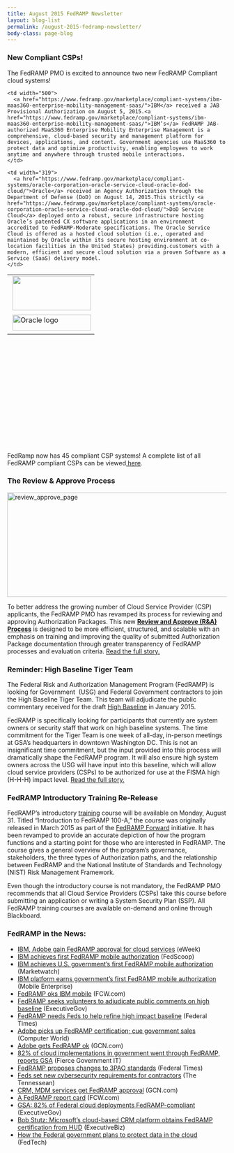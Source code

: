 ```yaml
---
title: August 2015 FedRAMP Newsletter
layout: blog-list
permalink: /august-2015-fedramp-newsletter/
body-class: page-blog
---
```

### New Compliant CSPs!

The FedRAMP PMO is excited to announce two new FedRAMP Compliant cloud systems!

<table class=" aligncenter" style="height: 390px" width="657">
  <tr>
    <td width="150">
       <img class="alignnone wp-image-33442 size-full" src="https://s3.amazonaws.com/sitesusa/wp-content/uploads/sites/482/2015/02/MaaS360byIBM_logo-color-e1438805403944.png" alt="" width="180" height="79" />
    </td>

    <td width="500">
      <a href="https://www.fedramp.gov/marketplace/compliant-systems/ibm-maas360-enterprise-mobility-management-saas/">IBM</a> received a JAB Provisional Authorization on August 5, 2015.<a href="https://www.fedramp.gov/marketplace/compliant-systems/ibm-maas360-enterprise-mobility-management-saas/">IBM’s</a> FedRAMP JAB-authorized MaaS360 Enterprise Mobility Enterprise Management is a comprehensive, cloud-based security and management platform for devices, applications, and content. Government agencies use MaaS360 to protect data and optimize productivity, enabling employees to work anytime and anywhere through trusted mobile interactions.
    </td>
  </tr>

  <tr>
    <td width="123">
       <img class="alignnone wp-image-14262" src="https://s3.amazonaws.com/sitesusa/wp-content/uploads/sites/482/2015/02/Oracle-logo.jpg" alt="Oracle logo" width="180" height="36" srcset="https://s3.amazonaws.com/sitesusa/wp-content/uploads/sites/482/2015/02/Oracle-logo.jpg 1362w, https://s3.amazonaws.com/sitesusa/wp-content/uploads/sites/482/2015/02/Oracle-logo-300x59.jpg 300w, https://s3.amazonaws.com/sitesusa/wp-content/uploads/sites/482/2015/02/Oracle-logo-1024x203.jpg 1024w" sizes="(max-width: 180px) 100vw, 180px" />
    </td>

    <td width="319">
      <a href="https://www.fedramp.gov/marketplace/compliant-systems/oracle-corporation-oracle-service-cloud-oracle-dod-cloud/">Oracle</a> received an Agency Authorization through the Department of Defense (DoD) on August 14, 2015.This strictly <a href="https://www.fedramp.gov/marketplace/compliant-systems/oracle-corporation-oracle-service-cloud-oracle-dod-cloud/">DoD Service Cloud</a> deployed onto a robust, secure infrastructure hosting Oracle’s patented CX software applications in an environment accredited to FedRAMP-Moderate specifications. The Oracle Service Cloud is offered as a hosted cloud solution (i.e., operated and maintained by Oracle within its secure hosting environment at co-location facilities in the United States) providing.customers with a modern, efficient and secure cloud solution via a proven Software as a Service (SaaS) delivery model.
    </td>
  </tr>
</table>



FedRamp now has 45 compliant CSP systems! A complete list of all FedRAMP compliant CSPs can be viewed<a href="https://www.fedramp.gov/marketplace/compliant-systems/"> here</a>.

### The Review & Approve Process

<img class="alignnone size-full wp-image-34612" src="https://s3.amazonaws.com/sitesusa/wp-content/uploads/sites/482/2015/08/review_approve_page.png" alt="review_approve_page" width="629" height="239" srcset="https://s3.amazonaws.com/sitesusa/wp-content/uploads/sites/482/2015/08/review_approve_page.png 629w, https://s3.amazonaws.com/sitesusa/wp-content/uploads/sites/482/2015/08/review_approve_page-300x114.png 300w" sizes="(max-width: 629px) 100vw, 629px" />

To better address the growing number of Cloud Service Provider (CSP) applicants, the FedRAMP PMO has revamped its process for reviewing and approving Authorization Packages. This new [**Review and Approve (R&A) Process**](https://s3.amazonaws.com/sitesusa/wp-content/uploads/sites/482/2015/08/FedRAMP-Review-and-Approve-SOP-v1-0-1.pdf) is designed to be more efficient, structured, and scalable with an emphasis on training and improving the quality of submitted Authorization Package documentation through greater transparency of FedRAMP processes and evaluation criteria. [Read the full story.](https://www.fedramp.gov/?p=34602)

### Reminder: High Baseline Tiger Team

The Federal Risk and Authorization Management Program (FedRAMP) is looking for Government  (USG) and Federal Government contractors to join the High Baseline Tiger Team. This team will adjudicate the public commentary received for the draft [High Baseline](https://www.fedramp.gov/provide-public-comment/fedramp-high-baseline/) in January 2015.

FedRAMP is specifically looking for participants that currently are system owners or security staff that work on high baseline systems. The time commitment for the Tiger Team is one week of all-day, in-person meetings at GSA’s headquarters in downtown Washington DC. This is not an insignificant time commitment, but the input provided into this process will dramatically shape the FedRAMP program. It will also ensure high system owners across the USG will have input into this baseline, which will allow cloud service providers (CSPs) to be authorized for use at the FISMA high (H-H-H) impact level. [Read the full story.](https://www.fedramp.gov/?p=32992)

### FedRAMP Introductory Training Re-Release

FedRAMP’s introductory [training](https://www.fedramp.gov/resources/training/) course will be available on Monday, August 31. Titled “Introduction to FedRAMP 100-A,” the course was originally released in March 2015 as part of the [FedRAMP Forward](https://www.fedramp.gov/about-us/fedramp-forward-a-look-back-at-the-last-six-months/) initiative. It has been revamped to provide an accurate depiction of how the program functions and a starting point for those who are interested in FedRAMP. The course gives a general overview of the program’s governance, stakeholders, the three types of Authorization paths, and the relationship between FedRAMP and the National Institute of Standards and Technology (NIST) Risk Management Framework.

Even though the introductory course is not mandatory, the FedRAMP PMO recommends that all Cloud Service Providers (CSPs) take this course before submitting an application or writing a System Security Plan (SSP). All FedRAMP training courses are available on-demand and online through Blackboard.

### FedRAMP in the News:


  * [IBM, Adobe gain FedRAMP approval for cloud services](http://www.eweek.com/cloud/ibm-adobe-gain-fedramp-approval-for-cloud-services.html) (eWeek)
  * [IBM achieves first FedRAMP mobile authorization](http://fedscoop.com/ibm-maas-360-fedramp) (FedScoop)
  * [IBM achieves U.S. government’s first FedRAMP mobile authorization](http://www.marketwatch.com/story/ibm-achieves-us-governments-first-fedramp-mobile-authorization-2015-08-13) (Marketwatch)
  * [IBM platform earns government’s first FedRAMP mobile authorization](http://mobileenterprise.edgl.com/news/IBM-Platform-Earns-Government%E2%80%99s-First-FedRAMP-Mobile-Authorization101750) (Mobile Enterprise)
  * [FedRAMP oks IBM mobile](http://fcw.com/articles/2015/08/13/news-in-brief-august-13.aspx) (FCW.com)
  * [FedRAMP seeks volunteers to adjudicate public comments on high baseline](http://www.executivegov.com/2015/08/fedramp-seeks-volunteers-to-adjudicate-public-comments-on-draft-high-baseline/) (ExecutiveGov)
  * [FedRAMP needs Feds to help refine high impact baseline](http://www.federaltimes.com/story/government/it/cloud/2015/08/14/high-baseline-tiger-team/31712917/) (Federal Times)
  * [Adobe picks up FedRAMP certification; cue government sales](http://www.computerworld.com/article/2968314/software/adobe-picks-up-fedramp-certification-cue-government-sales.html) (Computer World)
  * [Adobe gets FedRAMP ok](http://gcn.com/articles/2015/08/11/fedramp-adobe.aspx) (GCN.com)
  * [82% of cloud implementations in government went through FedRAMP, reports GSA](http://www.fiercegovernmentit.com/story/82-cloud-implementations-government-went-through-fedramp-reports-gsa/2015-08-06) (Fierce Government IT)
  * [FedRAMP proposes changes to 3PAO standards](http://www.federaltimes.com/story/government/it/cloud/2015/08/03/fedramp-proposes-new-standards-approve-3paos/31073763/) (Federal Times)
  * [Feds set new cybersecurity requirements for contractors](http://www.tennessean.com/story/money/tech/2015/08/03/feds-set-new-cybersecurity-requirements-contractors/31075065/) (The Tennessean)
  * [CRM, MDM services get FedRAMP approval](http://gcn.com/articles/2015/08/05/microsoft-crm-fedramp-ato.aspx) (GCN.com)
  * [A FedRAMP report card](http://fcw.com/articles/2015/08/06/news-in-brief-august-6.aspx) (FCW.com)
  * [GSA: 82% of Federal cloud deployments FedRAMP-compliant](http://www.executivegov.com/2015/08/gsa-82-of-federal-cloud-deployments-fedramp-compliant/) (ExecutiveGov)
  * [Bob Stutz: Microsoft’s cloud-based CRM platform obtains FedRAMP certification from HUD](http://blog.executivebiz.com/2015/08/bob-stutz-microsofts-cloud-based-crm-platform-obtains-fedramp-certification-from-hud/) (ExecutiveBiz)
  * [How the Federal government plans to protect data in the cloud](http://www.fedtechmagazine.com/article/2015/07/how-government-plans-protect-data-cloud) (FedTech)
